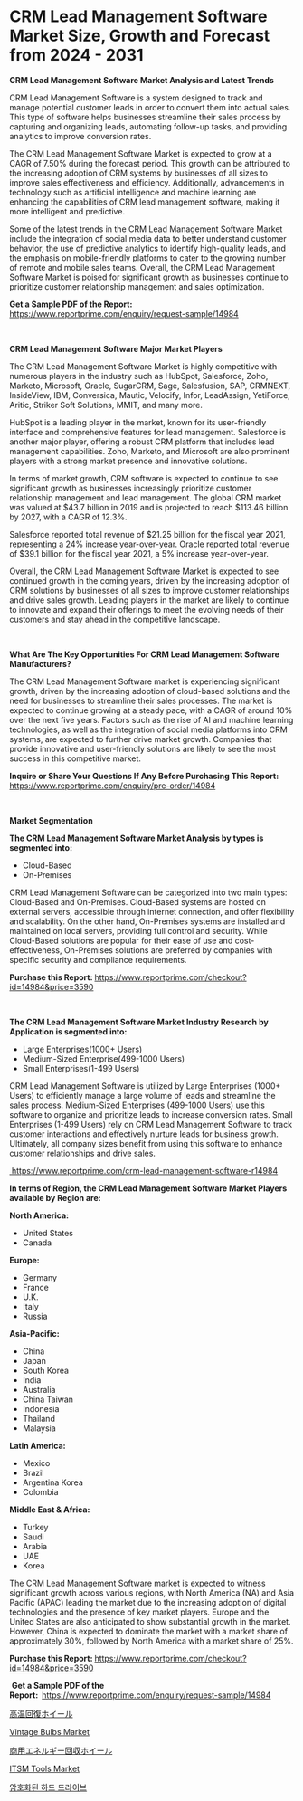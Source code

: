 <p><h1>CRM Lead Management Software Market Size, Growth and Forecast from 2024 - 2031</h1></p><p><strong>CRM Lead Management Software Market Analysis and Latest Trends</strong></p>
<p><p>CRM Lead Management Software is a system designed to track and manage potential customer leads in order to convert them into actual sales. This type of software helps businesses streamline their sales process by capturing and organizing leads, automating follow-up tasks, and providing analytics to improve conversion rates.</p><p>The CRM Lead Management Software Market is expected to grow at a CAGR of 7.50% during the forecast period. This growth can be attributed to the increasing adoption of CRM systems by businesses of all sizes to improve sales effectiveness and efficiency. Additionally, advancements in technology such as artificial intelligence and machine learning are enhancing the capabilities of CRM lead management software, making it more intelligent and predictive.</p><p>Some of the latest trends in the CRM Lead Management Software Market include the integration of social media data to better understand customer behavior, the use of predictive analytics to identify high-quality leads, and the emphasis on mobile-friendly platforms to cater to the growing number of remote and mobile sales teams. Overall, the CRM Lead Management Software Market is poised for significant growth as businesses continue to prioritize customer relationship management and sales optimization.</p></p>
<p><strong>Get a Sample PDF of the Report:&nbsp;</strong> <a href="https://www.reportprime.com/enquiry/request-sample/14984">https://www.reportprime.com/enquiry/request-sample/14984</a></p>
<p>&nbsp;</p>
<p><strong>CRM Lead Management Software Major Market Players</strong></p>
<p><p>The CRM Lead Management Software Market is highly competitive with numerous players in the industry such as HubSpot, Salesforce, Zoho, Marketo, Microsoft, Oracle, SugarCRM, Sage, Salesfusion, SAP, CRMNEXT, InsideView, IBM, Conversica, Mautic, Velocify, Infor, LeadAssign, YetiForce, Aritic, Striker Soft Solutions, MMIT, and many more.</p><p>HubSpot is a leading player in the market, known for its user-friendly interface and comprehensive features for lead management. Salesforce is another major player, offering a robust CRM platform that includes lead management capabilities. Zoho, Marketo, and Microsoft are also prominent players with a strong market presence and innovative solutions.</p><p>In terms of market growth, CRM software is expected to continue to see significant growth as businesses increasingly prioritize customer relationship management and lead management. The global CRM market was valued at $43.7 billion in 2019 and is projected to reach $113.46 billion by 2027, with a CAGR of 12.3%.</p><p>Salesforce reported total revenue of $21.25 billion for the fiscal year 2021, representing a 24% increase year-over-year. Oracle reported total revenue of $39.1 billion for the fiscal year 2021, a 5% increase year-over-year.</p><p>Overall, the CRM Lead Management Software Market is expected to see continued growth in the coming years, driven by the increasing adoption of CRM solutions by businesses of all sizes to improve customer relationships and drive sales growth. Leading players in the market are likely to continue to innovate and expand their offerings to meet the evolving needs of their customers and stay ahead in the competitive landscape.</p></p>
<p>&nbsp;</p>
<p><strong>What Are The Key Opportunities For CRM Lead Management Software Manufacturers?</strong></p>
<p><p>The CRM Lead Management Software market is experiencing significant growth, driven by the increasing adoption of cloud-based solutions and the need for businesses to streamline their sales processes. The market is expected to continue growing at a steady pace, with a CAGR of around 10% over the next five years. Factors such as the rise of AI and machine learning technologies, as well as the integration of social media platforms into CRM systems, are expected to further drive market growth. Companies that provide innovative and user-friendly solutions are likely to see the most success in this competitive market.</p></p>
<p><strong>Inquire or Share Your Questions If Any Before Purchasing This Report:</strong> <a href="https://www.reportprime.com/enquiry/pre-order/14984">https://www.reportprime.com/enquiry/pre-order/14984</a></p>
<p>&nbsp;</p>
<p><strong>Market Segmentation</strong></p>
<p><strong>The CRM Lead Management Software Market Analysis by types is segmented into:</strong></p>
<p><ul><li>Cloud-Based</li><li>On-Premises</li></ul></p>
<p><p>CRM Lead Management Software can be categorized into two main types: Cloud-Based and On-Premises. Cloud-Based systems are hosted on external servers, accessible through internet connection, and offer flexibility and scalability. On the other hand, On-Premises systems are installed and maintained on local servers, providing full control and security. While Cloud-Based solutions are popular for their ease of use and cost-effectiveness, On-Premises solutions are preferred by companies with specific security and compliance requirements.</p></p>
<p><strong>Purchase this Report:&nbsp;</strong><a href="https://www.reportprime.com/checkout?id=14984&price=3590">https://www.reportprime.com/checkout?id=14984&price=3590</a></p>
<p>&nbsp;</p>
<p><strong>The CRM Lead Management Software Market Industry Research by Application is segmented into:</strong></p>
<p><ul><li>Large Enterprises(1000+ Users)</li><li>Medium-Sized Enterprise(499-1000 Users)</li><li>Small Enterprises(1-499 Users)</li></ul></p>
<p><p>CRM Lead Management Software is utilized by Large Enterprises (1000+ Users) to efficiently manage a large volume of leads and streamline the sales process. Medium-Sized Enterprises (499-1000 Users) use this software to organize and prioritize leads to increase conversion rates. Small Enterprises (1-499 Users) rely on CRM Lead Management Software to track customer interactions and effectively nurture leads for business growth. Ultimately, all company sizes benefit from using this software to enhance customer relationships and drive sales.</p></p>
<p><a href="https://www.reportprime.com/crm-lead-management-software-r14984">&nbsp;https://www.reportprime.com/crm-lead-management-software-r14984</a></p>
<p><strong>In terms of Region, the CRM Lead Management Software Market Players available by Region are:</strong></p>
<p>
    <p> <strong> North America: </strong>
        <ul>
            <li>United States</li>
            <li>Canada</li>
        </ul>
        </p> 
    <p> <strong> Europe: </strong>
        <ul>
            <li>Germany</li>
            <li>France</li>
            <li>U.K.</li>
            <li>Italy</li>
            <li>Russia</li>
        </ul>
        </p> 
    <p> <strong> Asia-Pacific: </strong>
        <ul>
            <li>China</li>
            <li>Japan</li>
            <li>South Korea</li>
            <li>India</li>
            <li>Australia</li>
            <li>China Taiwan</li>
            <li>Indonesia</li>
            <li>Thailand</li>
            <li>Malaysia</li>
        </ul>
        </p> 
    <p> <strong> Latin America: </strong>
        <ul>
            <li>Mexico</li>
            <li>Brazil</li>
            <li>Argentina Korea</li>
            <li>Colombia</li>
        </ul>
        </p> 
    <p> <strong> Middle East & Africa: </strong>
        <ul>
            <li>Turkey</li>
            <li>Saudi</li>
            <li>Arabia</li>
            <li>UAE</li>
            <li>Korea</li>
        </ul>
    </p>
    </p>
<p><p>The CRM Lead Management Software market is expected to witness significant growth across various regions, with North America (NA) and Asia Pacific (APAC) leading the market due to the increasing adoption of digital technologies and the presence of key market players. Europe and the United States are also anticipated to show substantial growth in the market. However, China is expected to dominate the market with a market share of approximately 30%, followed by North America with a market share of 25%.</p></p>
<p><strong>Purchase this Report: </strong><a href="https://www.reportprime.com/checkout?id=14984&price=3590">https://www.reportprime.com/checkout?id=14984&price=3590</a></p>
<p>&nbsp;<strong>Get a Sample PDF of the Report:&nbsp;&nbsp;</strong><a href="https://www.reportprime.com/enquiry/request-sample/14984">https://www.reportprime.com/enquiry/request-sample/14984</a></p>
<p><strong></strong></p>
<p><p><a href="https://github.com/cbigkbh02719/Market-Research-Report-List-2/blob/main/235079581296.md">高温回復ホイール</a></p><p><a href="https://issuu.com/reportprime-2/docs/vintage-bulbs-market-size-2030.pptx">Vintage Bulbs Market</a></p><p><a href="https://github.com/ReganWisoky2023/Market-Research-Report-List-1/blob/main/679819481297.md">商用エネルギー回収ホイール</a></p><p><a href="https://github.com/Sinjinluong3e0awx2m195k76/Market-Research-Report-List-2/blob/main/itsm-tools-market.md">ITSM Tools Market</a></p><p><a href="https://github.com/Penelolack456456/Market-Research-Report-List-1/blob/main/380684175767.md">암호화된 하드 드라이브</a></p></p>
